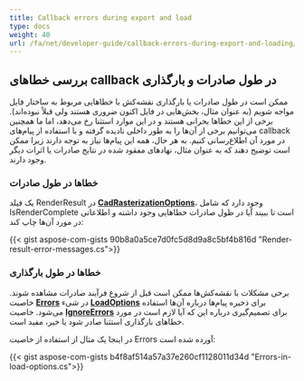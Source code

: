 ```yaml
---
title: Callback errors during export and load
type: docs
weight: 40
url: /fa/net/developer-guide/callback-errors-during-export-and-loading/
---
```


## **بررسی خطاهای callback در طول صادرات و بارگذاری**

ممکن است در طول صادرات یا بارگذاری نقشه‌کش با خطاهایی مربوط به ساختار فایل مواجه شویم 
(به عنوان مثال، بخش‌هایی در فایل اکنون ضروری هستند ولی قبلاً نبوده‌اند). 
برخی از این خطاها بحرانی هستند و در این موارد استثنا رخ می‌دهد، اما ما همچنین می‌توانیم برخی از آن‌ها را به طور داخلی نادیده گرفته و با استفاده از پیام‌های callback در مورد آن اطلاع‌رسانی کنیم.
به هر حال، همه این پیام‌ها نیاز به توجه دارند زیرا ممکن است توضیح دهند که به عنوان مثال، نهادهای مفقود شده در نتایج صادرات یا اثرات دیگر وجود دارند.

### **خطاها در طول صادرات**

یک فیلد RenderResult در [**CadRasterizationOptions**](https://reference.aspose.com/cad/net/aspose.cad.imageoptions/cadrasterizationoptions/)،
وجود دارد که شامل IsRenderComplete است تا ببیند آیا در طول صادرات خطاهایی وجود داشته و اطلاعاتی در مورد آن‌ها چاپ کند:

{{< gist aspose-com-gists 90b8a0a5ce7d0fc5d8d9a8c5bf4b816d "Render-result-error-messages.cs">}}

### **خطاها در طول بارگذاری**

برخی مشکلات با نقشه‌کش‌ها ممکن است قبل از شروع فرآیند صادرات مشاهده شوند. 
خاصیت [**Errors**](https://reference.aspose.com/cad/net/aspose.cad/loadoptions/errors/) در
 شیء [**LoadOptions**](https://reference.aspose.com/cad/net/aspose.cad/loadoptions/) برای ذخیره پیام‌ها درباره آن‌ها استفاده می‌شود.
خاصیت [**IgnoreErrors**](https://reference.aspose.com/cad/net/aspose.cad/loadoptions/ignoreerrors/) برای تصمیم‌گیری درباره این که آیا 
لازم است در مورد خطاهای بارگذاری استثنا صادر شود یا خیر، مفید است. 

در اینجا یک مثال از استفاده از خاصیت Errors آورده شده است:

{{< gist aspose-com-gists b4f8af514a57a37e260cf1128011d34d "Errors-in-load-options.cs">}}
